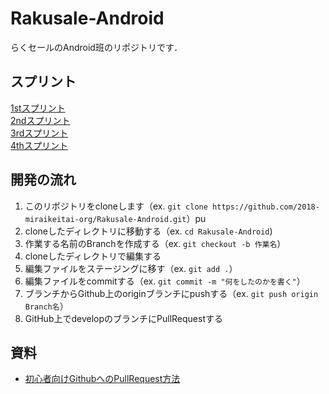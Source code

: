 # Rakusale-Android

らくセールのAndroid班のリポジトリです．

## スプリント

[1stスプリント](Sprint/1st_sprint.md)  
[2ndスプリント](Sprint/2nd_sprint.md)  
[3rdスプリント](Sprint/3rd_sprint.md)  
[4thスプリント](Sprint/4th_sprint.md)  

## 開発の流れ

1. このリポジトリをcloneします（ex. `git clone https://github.com/2018-miraikeitai-org/Rakusale-Android.git`）pu
2. cloneしたディレクトリに移動する（ex. `cd Rakusale-Android`)
3. 作業する名前のBranchを作成する（ex. `git checkout -b 作業名`）
4. cloneしたディレクトリで編集する
5. 編集ファイルをステージングに移す（ex. `git add .`）
6. 編集ファイルをcommitする（ex. `git commit -m "何をしたのかを書く"`）
7. ブランチからGithub上のoriginブランチにpushする（ex. `git push origin Branch名`）
8. GitHub上でdevelopのブランチにPullRequestする

## 資料

- [初心者向けGithubへのPullRequest方法](https://qiita.com/samurairunner/items/7442521bce2d6ac9330b)


